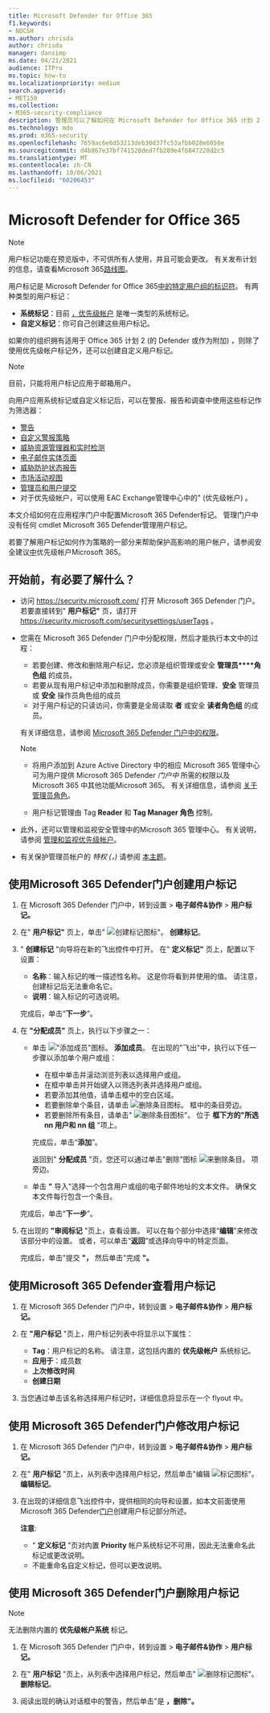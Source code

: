 ```yaml
---
title: Microsoft Defender for Office 365
f1.keywords:
- NOCSH
ms.author: chrisda
author: chrisda
manager: dansimp
ms.date: 04/21/2021
audience: ITPro
ms.topic: how-to
ms.localizationpriority: medium
search.appverid:
- MET150
ms.collection:
- M365-security-compliance
description: 管理员可以了解如何在 Microsoft Defender for Office 365 计划 2 中标识具有用户标记的特定用户组。 可在 Microsoft Defender for Office 365警报、报告和调查之间使用标签筛选，以快速识别标记用户。
ms.technology: mdo
ms.prod: m365-security
ms.openlocfilehash: 7659ac6e6d53213deb30d37fc53afbb028e6058e
ms.sourcegitcommit: d4b867e37bf741528ded7fb289e4f6847228d2c5
ms.translationtype: MT
ms.contentlocale: zh-CN
ms.lasthandoff: 10/06/2021
ms.locfileid: "60206453"
---
```

# <a name="user-tags-in-microsoft-defender-for-office-365"></a>Microsoft Defender for Office 365

> [!NOTE]
> 用户标记功能在预览版中，不可供所有人使用，并且可能会更改。 有关发布计划的信息，请查看Microsoft 365[路线图](https://www.microsoft.com/microsoft-365/roadmap)。

用户标记是 Microsoft Defender for Office 365[中的特定用户组的标识符](defender-for-office-365.md)。 有两种类型的用户标记：

- **系统标记**：目前 [，优先级帐户](../../admin/setup/priority-accounts.md) 是唯一类型的系统标记。
- **自定义标记**：你可自己创建这些用户标记。

如果你的组织拥有适用于 Office 365 计划 2 (的 Defender 或作为附加) ，则除了使用优先级帐户标记外，还可以创建自定义用户标记。

> [!NOTE]
> 目前，只能将用户标记应用于邮箱用户。

向用户应用系统标记或自定义标记后，可以在警报、报告和调查中使用这些标记作为筛选器：

- [警告](alerts.md)
- [自定义警报策略](../../compliance/alert-policies.md#viewing-alerts)
- [威胁资源管理器和实时检测](threat-explorer.md)
- [电子邮件实体页面](mdo-email-entity-page.md#other-innovations)
- [威胁防护状态报告](view-email-security-reports.md#threat-protection-status-report)
- [市场活动视图](campaigns.md)
- [管理员和用户提交](admin-submission.md)
- 对于优先级帐户，可以使用 EAC [](/exchange/monitoring/mail-flow-reports/mfr-email-issues-for-priority-accounts-report) Exchange管理中心中的" (优先级帐户) 。

本文介绍如何在应用程序门户中配置Microsoft 365 Defender标记。 管理门户中没有任何 cmdlet Microsoft 365 Defender管理用户标记。

若要了解用户标记如何作为策略的一部分来帮助保护高影响的用户帐户，请参阅安全建议[中](security-recommendations-for-priority-accounts.md)优先级帐户Microsoft 365。

## <a name="what-do-you-need-to-know-before-you-begin"></a>开始前，有必要了解什么？

- 访问 <https://security.microsoft.com/> 打开 Microsoft 365 Defender 门户。 若要直接转到" **用户标记"** 页，请打开 <https://security.microsoft.com/securitysettings/userTags> 。

- 您需在 Microsoft 365 Defender 门户中分配权限，然后才能执行本文中的过程：
  - 若要创建、修改和删除用户标记，您必须是组织管理或安全 **管理员****角色组** 的成员。
  - 若要从现有用户标记中添加和删除成员，你需要是组织管理、**安全** 管理员或 **安全** 操作员角色组的成员
  - 对于用户标记的只读访问，你需要是全局读取 **者** 或安全 **读者角色组** 的成员。

  有关详细信息，请参阅 [Microsoft 365 Defender 门户中的权限](permissions-microsoft-365-security-center.md)。

  > [!NOTE]
  >
  > - 将用户添加到 Azure Active Directory 中的相应 Microsoft 365 管理中心 可为用户提供 Microsoft 365 Defender _门户中_ 所需的权限以及 Microsoft 365 中其他功能Microsoft 365。 有关详细信息，请参阅 [关于管理员角色](../../admin/add-users/about-admin-roles.md)。
  >
  > - 用户标记管理由 Tag **Reader** 和 **Tag Manager 角色** 控制。

- 此外，还可以管理和监视安全管理中的Microsoft 365 管理中心。 有关说明，请参阅 [管理和监视优先级帐户](../../admin/setup/priority-accounts.md)。

- 有关保护管理员帐户的 _特权 (，)_ 请参阅 [本主题](/azure/architecture/framework/security/critical-impact-accounts)。

## <a name="use-the-microsoft-365-defender-portal-to-create-user-tags"></a>使用Microsoft 365 Defender门户创建用户标记

1. 在 Microsoft 365 Defender 门户中，转到设置 \> **电子邮件&协作** \> **用户标记。**

2. 在" **用户标记"** 页上，单击" ![ 创建标记图标"。](../../media/m365-cc-sc-create-icon.png) **创建标记**。

3. " **创建标记** "向导将在新的飞出控件中打开。 在" **定义标记"** 页上，配置以下设置：
   - **名称**：输入标记的唯一描述性名称。 这是你将看到并使用的值。 请注意，创建标记后无法重命名它。
   - **说明**：输入标记的可选说明。

   完成后，单击“**下一步**”。

4. 在 **"分配成员"** 页上，执行以下步骤之一：
   - 单击 ![ "添加成员"图标。](../../media/m365-cc-sc-create-icon.png) **添加成员**。 在出现的"飞出"中，执行以下任一步骤以添加单个用户或组：
     - 在框中单击并滚动浏览列表以选择用户或组。
     - 在框中单击并开始键入以筛选列表并选择用户或组。
     - 若要添加其他值，请单击框中的空白区域。
     - 若要删除单个条目，请单击 ![删除条目图标。](../../media/m365-cc-sc-remove-selection-icon.png) 框中的条目旁边。
     - 若要删除所有条目，请单击" ![ 删除条目图标"。](../../media/m365-cc-sc-remove-selection-icon.png) 位于 **框下方的"所选 nn 用户和 nn 组** "项上。

     完成后，单击“**添加**”。

     返回到" **分配成员** "页，您还可以通过单击"删除"图标 ![ 来删除条目。](../../media/m365-cc-sc-delete-icon.png) 项旁边。

   - 单击 **"** 导入"选择一个包含用户或组的电子邮件地址的文本文件。 确保文本文件每行包含一个条目。

   完成后，单击“**下一步**”。

5. 在出现的 **"审阅标记** "页上，查看设置。 可以在每个部分中选择“**编辑**”来修改该部分中的设置。 或者，可以单击“**返回**”或选择向导中的特定页面。

   完成后，单击"提交 **"，** 然后单击"完成 **"。**

## <a name="use-the-microsoft-365-defender-portal-to-view-user-tags"></a>使用Microsoft 365 Defender查看用户标记

1. 在 Microsoft 365 Defender 门户中，转到设置 \> **电子邮件&协作** \> **用户标记。**

2. 在 **"用户标记** "页上，用户标记列表中将显示以下属性：

   - **Tag**：用户标记的名称。 请注意，这包括内置的 **优先级帐户** 系统标记。
   - **应用于**：成员数
   - **上次修改时间**
   - **创建日期**

3. 当您通过单击该名称选择用户标记时，详细信息将显示在一个 flyout 中。

## <a name="use-the-microsoft-365-defender-portal-to-modify-user-tags"></a>使用 Microsoft 365 Defender门户修改用户标记

1. 在 Microsoft 365 Defender 门户中，转到设置 \> **电子邮件&协作** \> **用户标记。**

2. 在" **用户标记** "页上，从列表中选择用户标记，然后单击"编辑 ![ 标记图标"。](../../media/m365-cc-sc-edit-icon.png) **编辑标记**。

3. 在出现的详细信息飞出控件中，提供相同的向导和设置，如本文前面使用 Microsoft 365 Defender[门户](#use-the-microsoft-365-defender-portal-to-create-user-tags)创建用户标记部分所述。

   **注意**:

   - " **定义标记** "页对内置 **Priority** 帐户系统标记不可用，因此无法重命名此标记或更改说明。
   - 不能重命名自定义标记，但可以更改说明。

## <a name="use-the-microsoft-365-defender-portal-to-remove-user-tags"></a>使用 Microsoft 365 Defender门户删除用户标记

> [!NOTE]
> 无法删除内置的 **优先级帐户系统** 标记。

1. 在 Microsoft 365 Defender 门户中，转到设置 \> **电子邮件&协作** \> **用户标记。**

2. 在" **用户标记** "页上，从列表中选择用户标记，然后单击" ![ 删除标记图标"。](../../media/m365-cc-sc-delete-icon.png) **删除标记**。

3. 阅读出现的确认对话框中的警告，然后单击"是 **，删除"。**
